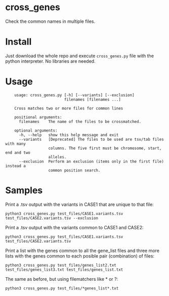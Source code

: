 # cross_genes
Check the common names in multiple files.

Install
=======

Just download the whole repo and execute `cross_genes.py` file with the python
interpreter. No libraries are needed.

Usage
=====


```
    usage: cross_genes.py [-h] [--variants] [--exclusion]
                          filenames [filenames ...]

    Cross matches two or more files for common lines

    positional arguments:
      filenames    The name of the files to be crossmatched.

    optional arguments:
      -h, --help   show this help message and exit
      --variants   [Deprecated] The files to be used are tsv/tab files with many
                   columns. The five first must be chromosome, start, end and two
                   alleles.
      --exclusion  Perform an exclusion (items only in the first file) instead a
                   common position search.
```

Samples
=======

Print a .tsv output with the variants in CASE1 that are unique to that file:

```
python3 cross_genes.py test_files/CASE1.variants.tsv test_files/CASE2.variants.tsv --exclusion
```

Print a .tsv output with the variants common to CASE1 and CASE2:

```
python3 cross_genes.py test_files/CASE1.variants.tsv test_files/CASE2.variants.tsv
```

Print a list with the genes common to all the gene_list files and three more
lists with the genes common to each posible pair (combination) of files:

```
python3 cross_genes.py test_files/genes_list2.txt test_files/genes_list3.txt test_files/genes_list.txt
```

The same as before, but using filematchers like * or ?:

```
python3 cross_genes.py test_files/*genes_list*.txt
```
